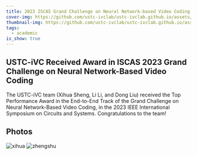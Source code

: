```yaml
---
title: 2023 ISCAS Grand Challenge on Neural Network-based Video Coding
cover-img: https://github.com/ustc-ivclab/ustc-ivclab.github.io/assets/116997215/f1342b6a-36f8-4946-9f27-f77e9bf925ac
thumbnail-img: https://github.com/ustc-ivclab/ustc-ivclab.github.io/assets/116997215/23c911d2-4f27-4a8e-b768-074003ac8a6f
tags:
  - academic
is_show: true
---
```


## USTC-iVC Received Award in ISCAS 2023 Grand Challenge on Neural Network-Based Video Coding


The USTC-iVC team (Xihua Sheng, Li Li, and Dong Liu) received the Top Performance Award in the End-to-End Track of the Grand Challenge on Neural Network-Based Video Coding, in the 2023 IEEE International Symposium on Circuits and Systems. Congratulations to the team!



## Photos

![xihua](https://github.com/ustc-ivclab/ustc-ivclab.github.io/assets/116997215/6c3b9ed2-46be-43ac-a1dc-313358793408)
![zhengshu](https://github.com/ustc-ivclab/ustc-ivclab.github.io/assets/116997215/23c911d2-4f27-4a8e-b768-074003ac8a6f)
